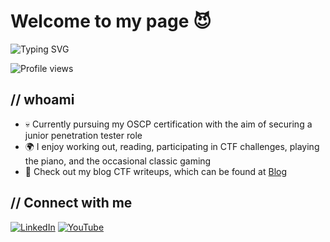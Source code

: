 # Welcome to my page 😈

![Typing SVG](https://readme-typing-svg.demolab.com?font=Fira+Code&size=30&duration=3000&pause=1000&color=8B0000&center=true&vCenter=true&width=435&lines=Aspiring+Pen+Tester;Jigsaw64)

![Profile views](https://img.shields.io/badge/Profile%20views-1,440-blue)

## // whoami

- 💀 Currently pursuing my OSCP certification with the aim of securing a junior penetration tester role
- 🌍 I enjoy working out, reading, participating in CTF challenges, playing the piano, and the occasional classic gaming
- 📝 Check out my blog CTF writeups, which can be found at [Blog](https://jigsaws64.github.io/)


## // Connect with me

[![LinkedIn](https://img.shields.io/badge/CJ%20ODDO-0077B5?style=for-the-badge&logo=linkedin&logoColor=white)](https://www.linkedin.com/in/cjoddo/)
[![YouTube](https://img.shields.io/badge/JIGSAW64-FF0000?style=for-the-badge&logo=youtube&logoColor=white)](https://www.youtube.com/channel/UCOpL5NKvSIVZ3iOxrAGAtzw)
